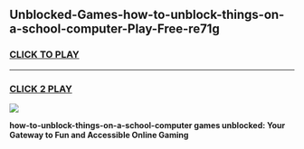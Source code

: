 
## Unblocked-Games-how-to-unblock-things-on-a-school-computer-Play-Free-re71g
<h3>
<a href="https://premium76.site?title=how-to-unblock-things-on-a-school-computer&ref=12A">CLICK TO PLAY</a></h3>
<hr>

<h3>
<a href="https://premium76.site?title=how-to-unblock-things-on-a-school-computer&ref=12A">CLICK 2 PLAY</a>
  
</h3>

<a href="https://premium76.site?title=how-to-unblock-things-on-a-school-computer&ref=12A"><img src="https://clearcache.store/games.png"></a>


**how-to-unblock-things-on-a-school-computer games unblocked: Your Gateway to Fun and Accessible Online Gaming**
